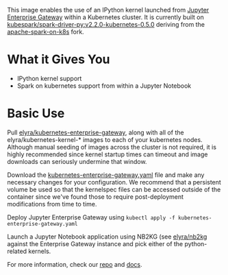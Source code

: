 This image enables the use of an IPython kernel launched from [Jupyter Enterprise Gateway](http://jupyter-enterprise-gateway.readthedocs.io/en/latest/) within a Kubernetes cluster.  It is currently built on [kubespark/spark-driver-py:v2.2.0-kubernetes-0.5.0](https://hub.docker.com/r/kubespark/spark-driver-py/) deriving from the [apache-spark-on-k8s](https://github.com/apache-spark-on-k8s/spark) fork.

# What it Gives You
* IPython kernel support 
* Spark on kubernetes support from within a Jupyter Notebook

# Basic Use
Pull [elyra/kubernetes-enterprise-gateway](https://hub.docker.com/r/elyra/kubernetes-enterprise-gateway/), along with all of the elyra/kubernetes-kernel-* images to each of your kubernetes nodes.  Although manual seeding of images across the cluster is not required, it is highly recommended since kernel startup times can timeout and image downloads can seriously undermine that window.

Download the [kubernetes-enterprise-gateway.yaml](https://github.com/jupyter-incubator/enterprise_gateway/blob/master/etc/docker/kubernetes-enterprise-gateway/kubernetes-enterprise-gateway.yaml) file and make any necessary changes for your configuration.  We recommend that a persistent volume be used so that the kernelspec files can be accessed outside of the container since we've found those to require post-deployment modifications from time to time.

Deploy Jupyter Enterprise Gateway using `kubectl apply -f kubernetes-enterprise-gateway.yaml`

Launch a Jupyter Notebook application using NB2KG (see [elyra/nb2kg](https://hub.docker.com/r/elyra/nb2kg/) against  the Enterprise Gateway instance and pick either of the python-related kernels.

For more information, check our [repo](https://github.com/jupyter-incubator/enterprise_gateway) and [docs](http://jupyter-enterprise-gateway.readthedocs.io/en/latest/).
